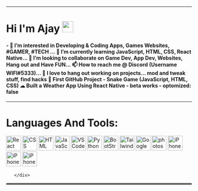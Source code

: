 ____________________________________________________________________________________________________________________________________________________________________________
 # Hi I'm Ajay <img src="https://user-images.githubusercontent.com/95515701/161590793-84b7436a-4045-4d73-9331-d164987ef7fe.gif" width="30px" height="30px">
 #### - 👀 I’m interested in Developing & Coding Apps, Games Websites, #GAMER, #TECH ... 🌱 I’m currently learning JavaScript, HTML, CSS, React Native... 💞️ I’m looking to collaborate on Game Dev, App Dev, Websites, Hang out and Have FUN... 📫 How to reach me @ Discord (Username WIFI#5333)... 🤗 I love to hang out working on projects... mod and tweak stuff, find hacks 🐍 First GitHub Project - Snake Game (JavaScript, HTML, CSS) ☁ Built a Weather App Using React Native - beta works - optomized: false
____________________________________________________________________________________________________________________________________________________________________________
# Languages And Tools:
 <div>
  <img src="https://github.com/SPABOI/devicon/blob/master/icons/react/react-original-wordmark.svg" title="React" alt="React" width="40" height="40"/>
  <img src="https://github.com/SPABOI/devicon/blob/master/icons/css3/css3-plain-wordmark.svg"  title="CSS3" alt="CSS" width="40" height="40"/>
  <img src="https://github.com/SPABOI/devicon/blob/master/icons/html5/html5-original.svg" title="HTML5" alt="HTML" width="40" height="40"/>
  <img src="https://github.com/SPABOI/devicon/blob/master/icons/javascript/javascript-original.svg" title="JavaScript" alt="JavaScript" width="40" height="40"/>
  <img src="https://github.com/SPABOI/devicon/blob/master/icons/vscode/vscode-original.svg" title="VS Code" alt="VS Code" width="40" height="40"/>
  <img src="https://github.com/SPABOI/devicon/blob/master/icons/python/python-original.svg" title="Python" alt="Python" width="40" height="40"/>
  <img src="https://github.com/SPABOI/devicon/blob/master/icons/bootstrap/bootstrap-original.svg" titel="BootStrap" alt="BootStrap" width="40" height="40"/>
  <img src="https://github.com/SPABOI/devicon/blob/master/icons/tailwindcss/tailwindcss-plain.svg" title="Tailwind CSS" alt="Tailwind CSS" width="40" height="40"/>
  <img src="https://github.com/SPABOI/devicon/blob/master/icons/google/google-original.svg" title="Google" alt="Google" width="40" height="40"/>
 <img src="https://github.com/SPABOI/devicon/blob/master/icons/photoshop/photoshop-plain.svg" title="photoshop" alt="photoshop" width="40" height="40"/> 
  <img src="https://github.com/SPABOI/devicon/blob/master/icons/apple/apple-original.svg" title="iPhone" alt="iPhone" width="40" height="40"/>
  <img src="https://github.com/SPABOI/devicon/blob/master/icons/windows8/windows8-original.svg" title="iPhone" alt="iPhone" width="40" height="40"/>
 <img src="" title="iPhone" alt="iPhone" width="40" height="40"/>
 
       </div>
<hr style="border:2px solid gray"> </hr>
